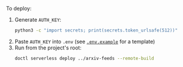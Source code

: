 To deploy:
1. Generate `AUTH_KEY`:
   ```bash
   python3 -c "import secrets; print(secrets.token_urlsafe(512))"
   ```
2. Paste `AUTH_KEY` into `.env` (see [`.env.example`](.env.example) for a template)
3. Run from the project's root:
   ```bash
   doctl serverless deploy ../arxiv-feeds --remote-build
   ```

